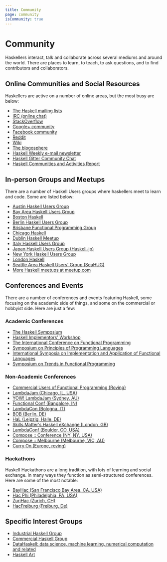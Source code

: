 ```yaml
---
title: Community
page: community
isCommunity: true
---
```


<div class=" container ">

<div class=" row ">

<div class=" span12 col-sm-12">

# Community

Haskellers interact, talk and collaborate across several mediums and around the world. There are places to learn, to teach, to ask questions, and to find contributors and collaborators.

## Online Communities and Social Resources

Haskellers are active on a number of online areas, but the most busy are below:

*   [The Haskell mailing lists](/mailing-lists)
*   [IRC (online chat)](/irc)
*   [StackOverflow](http://stackoverflow.com/questions/tagged?tagnames=haskell)
*   [Google+ community](https://plus.google.com/communities/104818126031270146189)
*   [Facebook community](https://www.facebook.com/groups/programming.haskell/)
*   [Reddit](http://www.reddit.com/r/haskell)
*   [Wiki](http://www.haskell.org/haskellwiki/Haskell)
*   [The blogosphere](http://planet.haskell.org/)
*   [Haskell Weekly e-mail newsletter](https://haskellweekly.news/)
*   [Haskell Gitter Community Chat](https://gitter.im/haskell-chat)
*   [Haskell Communities and Activities Report](https://wiki.haskell.org/Haskell_Communities_and_Activities_Report)

## In-person Groups and Meetups

There are a number of Haskell Users groups where haskellers meet to learn and code. Some are listed below:

*   [Austin Haskell Users Group](http://www.meetup.com/ATX-Haskell/)
*   [Bay Area Haskell Users Group](http://www.meetup.com/Bay-Area-Haskell-Users-Group/)
*   [Boston Haskell](http://www.meetup.com/Boston-Haskell/)
*   [Berlin Haskell Users Group](http://www.meetup.com/berlinhug/)
*   [Brisbane Functional Programming Group](http://www.meetup.com/Brisbane-Functional-Programming-Group/)
*   [Chicago Haskell](http://ChicagoHaskell.com/)
*   [Dublin Haskell Meetup](https://www.meetup.com/haskell-dublin-meetup/)
*   [Italy Haskell Users Group](http://www.haskell-ita.it/)
*   [Japan Haskell Users Group (Haskell-jp)](http://haskell.jp/)
*   [New York Haskell Users Group](http://www.meetup.com/NY-Haskell/)
*   [London Haskell](http://www.meetup.com/London-Haskell/)
*   [Seattle Area Haskell Users' Group (SeaHUG)](http://seattlehaskell.org/)
*   [More Haskell meetups at meetup.com](http://www.meetup.com/find/?allMeetups=true&keywords=Haskell&radius=Infinity)

## Conferences and Events

There are a number of conferences and events featuring Haskell, some focusing on the academic side of things, and some on the commercial or hobbyist side. Here are just a few:

### Academic Conferences

*   [The Haskell Symposium](https://www.haskell.org/haskell-symposium/)
*   [Haskell Implementors' Workshop](https://wiki.haskell.org/HaskellImplementorsWorkshop)
*   [The International Conference on Functional Programming](http://www.icfpconference.org/)
*   [Symposium on Principles of Programming Languages](http://popl.mpi-sws.org/)
*   [International Symposia on Implementation and Application of Functional Languages](http://www.ifl-symposia.org/)
*   [Symposium on Trends in Functional Programming](http://www.tifp.org/)

### Non-Academic Conferences

*   [Commercial Users of Functional Programming (Roving)](http://cufp.org/)
*   [LambdaJam (Chicago, IL, USA)](http://www.lambdajam.com/)
*   [YOW! LambdaJam (Sydney, AU)](http://lambdajam.yowconference.com.au/)
*   [Functional Conf (Bangalore, IN)](http://functionalconf.com/)
*   [LambdaCon (Bologna, IT)](http://www.lambdacon.org/)
*   [BOB (Berlin, DE)](http://bobkonf.de/)
*   [HaL (Leipzig, Halle, DE)](http://www.iba-cg.de/hal9.html)
*   [Skills Matter's Haskell eXchange (London, GB)](https://skillsmatter.com/conferences/1907-haskell-exchange-2014)
*   [LambdaConf (Boulder, CO, USA)](http://www.degoesconsulting.com/lambdaconf-2015/)
*   [Compose :: Conference (NY, NY, USA)](http://composeconference.org)
*   [Compose :: Melbourne (Melbourne, VIC, AU)](http://composeconference.org)
*   [Curry On (Europe, roving)](http://www.curry-on.org/)

### Hackathons

Haskell Hackathons are a long tradition, with lots of learning and social exchange. In many ways they function as semi-structured conferences. Here are some of the most notable:

*   [BayHac (San Francisco Bay Area, CA, USA)](https://wiki.haskell.org/BayHac)
*   [Hac Phi (Philadelphia, PA, USA)](https://wiki.haskell.org/Hac_Phi)
*   [ZuriHac (Zurich, CH)](https://wiki.haskell.org/ZuriHac)
*   [HacFreiburg (Freiburg, De)](https://wiki.haskell.org/HacFreiburg2017)

## Specific Interest Groups

*   [Industrial Haskell Group](http://industry.haskell.org/)
*   [Commercial Haskell Group](http://commercialhaskell.com/)
*   [DataHaskell: data science, machine learning, numerical computation and related](http://www.datahaskell.org/)
*   [Haskell Art](http://lurk.org/groups/haskell-art/)

</div>

</div>

</div>
